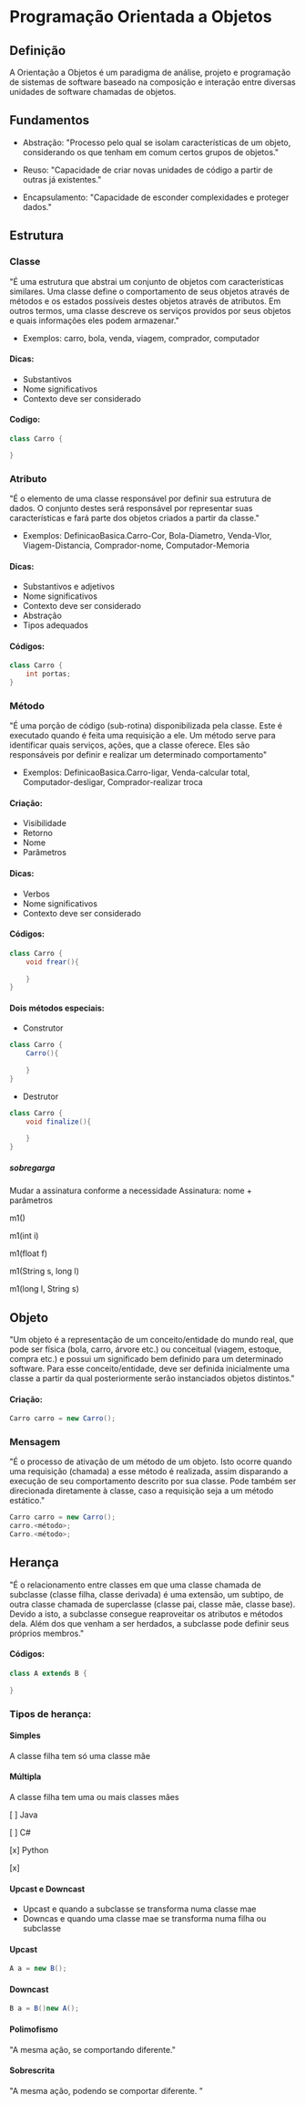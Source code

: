 # Programação Orientada a Objetos

## Definição
A Orientação a Objetos é um paradigma de análise,
projeto e programação de sistemas de software
baseado na composição e interação entre
diversas  unidades de software
chamadas de objetos.

## Fundamentos

- Abstração: "Processo pelo qual se isolam características de um objeto, considerando os que tenham em comum certos grupos de objetos."

- Reuso: "Capacidade de criar novas unidades de código a partir de outras já existentes."

- Encapsulamento: "Capacidade de esconder complexidades e proteger dados."

## Estrutura

### Classe

"É uma estrutura que abstrai um conjunto de objetos com
características similares. Uma classe define o comportamento
de seus objetos através de métodos e os estados possíveis
destes objetos através de atributos. Em outros termos, uma
classe descreve os serviços providos por seus objetos e quais
informações eles podem armazenar."

- Exemplos: carro, bola, venda, viagem, comprador, computador

#### Dicas:

- Substantivos
- Nome significativos
- Contexto deve ser considerado

#### Codigo:

```java
class Carro {

}
```

### Atributo

"É o elemento de uma classe responsável por definir sua
estrutura de dados. O conjunto destes será responsável
por representar suas características e fará parte dos
objetos criados a partir da classe." 

- Exemplos: DefinicaoBasica.Carro-Cor, Bola-Diametro, Venda-Vlor, Viagem-Distancia, Comprador-nome, Computador-Memoria

#### Dicas:

- Substantivos e adjetivos
- Nome significativos
- Contexto deve ser considerado
- Abstração
- Tipos adequados

#### Códigos:

```java
class Carro {
    int portas;
}
```

### Método

"É uma porção de código (sub-rotina) disponibilizada pela classe. Este é executado quando é feita uma requisição a ele. Um método serve para identificar quais serviços, ações,
que a classe oferece. Eles são responsáveis por definir
e realizar um determinado comportamento" 

- Exemplos: DefinicaoBasica.Carro-ligar, Venda-calcular total, Computador-desligar, Comprador-realizar troca

#### Criação:

- Visibilidade
- Retorno
- Nome
- Parâmetros

#### Dicas:

- Verbos
- Nome significativos
- Contexto deve ser considerado

#### Códigos:

```java
class Carro {
    void frear(){
        
    }
}
```

#### Dois métodos especiais:

- Construtor

```java
class Carro {
    Carro(){
        
    }
}
```
- Destrutor

```java
class Carro {
    void finalize(){
        
    }
}
```

##### sobregarga

Mudar a assinatura conforme a necessidade
Assinatura: nome + parâmetros

m1()

m1(int i)

m1(float f)

m1(String s, long l)

m1(long l, String s)

## Objeto

"Um objeto é a representação de um conceito/entidade do mundo
real, que pode ser física (bola, carro, árvore etc.) ou conceitual (viagem, estoque, compra etc.) e possui um significado bem definido para um determinado software. Para esse
conceito/entidade, deve ser definida inicialmente
uma classe a partir da qual posteriormente serão
instanciados objetos distintos."

#### Criação:

```java
Carro carro = new Carro();
```
### Mensagem

"É o processo de ativação de um método de um objeto. Isto ocorre quando uma requisição (chamada) a esse método é realizada, assim disparando a execução  de seu comportamento descrito por sua classe. Pode também ser direcionada diretamente à classe, caso a requisição seja a um método estático."

```java
Carro carro = new Carro();
carro.<método>;
Carro.<método>;
```

## Herança

"É o relacionamento entre classes em que uma classe chamada de subclasse (classe filha, classe derivada) é uma extensão, um subtipo, de outra classe chamada de superclasse (classe pai, classe mãe, classe base). Devido a isto, a subclasse consegue
reaproveitar os atributos e métodos dela. Além dos que
venham a ser herdados, a subclasse pode definir
seus próprios membros."

#### Códigos:

```java
class A extends B {
    
}
```

### Tipos de herança:

#### Simples
A classe filha tem só uma classe mãe

#### Múltipla
A classe filha tem uma ou mais classes mães

[ ] Java

[ ] C#

[x] Python

[x] 

#### Upcast e Downcast

- Upcast e quando a subclasse se transforma numa classe mae
- Downcas e quando uma classe mae se transforma numa filha ou subclasse

#### Upcast

```java
A a = new B();
```

#### Downcast

```java
B a = B()new A();
```

#### Polimofismo

"A mesma ação, se comportando diferente."

#### Sobrescrita

"A mesma ação, podendo se comportar diferente. "

